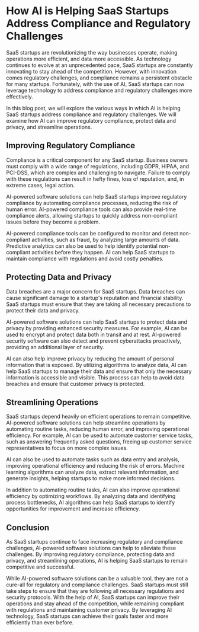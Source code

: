 # How AI is Helping SaaS Startups Address Compliance and Regulatory Challenges

SaaS startups are revolutionizing the way businesses operate, making operations more efficient, and data more accessible. As technology continues to evolve at an unprecedented pace, SaaS startups are constantly innovating to stay ahead of the competition. However, with innovation comes regulatory challenges, and compliance remains a persistent obstacle for many startups. Fortunately, with the use of AI, SaaS startups can now leverage technology to address compliance and regulatory challenges more effectively.

In this blog post, we will explore the various ways in which AI is helping SaaS startups address compliance and regulatory challenges. We will examine how AI can improve regulatory compliance, protect data and privacy, and streamline operations.

## Improving Regulatory Compliance

Compliance is a critical component for any SaaS startup. Business owners must comply with a wide range of regulations, including GDPR, HIPAA, and PCI-DSS, which are complex and challenging to navigate. Failure to comply with these regulations can result in hefty fines, loss of reputation, and, in extreme cases, legal action.

AI-powered software solutions can help SaaS startups improve regulatory compliance by automating compliance processes, reducing the risk of human error. AI-powered compliance tools can also provide real-time compliance alerts, allowing startups to quickly address non-compliant issues before they become a problem.

AI-powered compliance tools can be configured to monitor and detect non-compliant activities, such as fraud, by analyzing large amounts of data. Predictive analytics can also be used to help identify potential non-compliant activities before they happen. AI can help SaaS startups to maintain compliance with regulations and avoid costly penalties.

## Protecting Data and Privacy

Data breaches are a major concern for SaaS startups. Data breaches can cause significant damage to a startup's reputation and financial stability. SaaS startups must ensure that they are taking all necessary precautions to protect their data and privacy.

AI-powered software solutions can help SaaS startups to protect data and privacy by providing enhanced security measures. For example, AI can be used to encrypt and protect data both in transit and at rest. AI-powered security software can also detect and prevent cyberattacks proactively, providing an additional layer of security.

AI can also help improve privacy by reducing the amount of personal information that is exposed. By utilizing algorithms to analyze data, AI can help SaaS startups to manage their data and ensure that only the necessary information is accessible and visible. This process can help to avoid data breaches and ensure that customer privacy is protected.

## Streamlining Operations

SaaS startups depend heavily on efficient operations to remain competitive. AI-powered software solutions can help streamline operations by automating routine tasks, reducing human error, and improving operational efficiency. For example, AI can be used to automate customer service tasks, such as answering frequently asked questions, freeing up customer service representatives to focus on more complex issues. 

AI can also be used to automate tasks such as data entry and analysis, improving operational efficiency and reducing the risk of errors. Machine learning algorithms can analyze data, extract relevant information, and generate insights, helping startups to make more informed decisions.

In addition to automating routine tasks, AI can also improve operational efficiency by optimizing workflows. By analyzing data and identifying process bottlenecks, AI algorithms can help SaaS startups to identify opportunities for improvement and increase efficiency.

## Conclusion

As SaaS startups continue to face increasing regulatory and compliance challenges, AI-powered software solutions can help to alleviate these challenges. By improving regulatory compliance, protecting data and privacy, and streamlining operations, AI is helping SaaS startups to remain competitive and successful.

While AI-powered software solutions can be a valuable tool, they are not a cure-all for regulatory and compliance challenges. SaaS startups must still take steps to ensure that they are following all necessary regulations and security protocols. With the help of AI, SaaS startups can improve their operations and stay ahead of the competition, while remaining compliant with regulations and maintaining customer privacy. By leveraging AI technology, SaaS startups can achieve their goals faster and more efficiently than ever before.